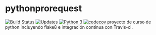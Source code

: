 # pythonprorequest
[![Build Status](https://travis-ci.org/alexandersilvera/pythonprorequest.svg?branch=master)](https://travis-ci.org/alexandersilvera/pythonprorequest)
[![Updates](https://pyup.io/repos/github/alexandersilvera/pythonprorequest/shield.svg)](https://pyup.io/repos/github/alexandersilvera/pythonprorequest/)
[![Python 3](https://pyup.io/repos/github/alexandersilvera/pythonprorequest/python-3-shield.svg)](https://pyup.io/repos/github/alexandersilvera/pythonprorequest/)
[![codecov](https://codecov.io/gh/alexandersilvera/pythonprorequest/branch/master/graph/badge.svg)](https://codecov.io/gh/alexandersilvera/pythonprorequest)
proyecto de curso de python incluyendo flake8 e 
integración continua con Travis-ci.
